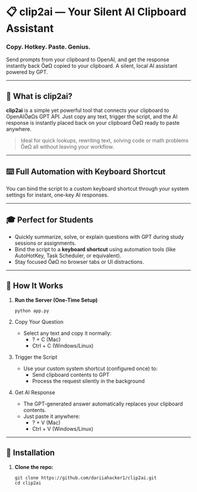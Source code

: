 # 📋 clip2ai — Your Silent AI Clipboard Assistant

### Copy. Hotkey. Paste. Genius.

Send prompts from your clipboard to OpenAI, and get the response instantly back ÔøΩ copied to your clipboard. A silent, local AI assistant powered by GPT.

---

## 🚀 What is clip2ai?

**clip2ai** is a simple yet powerful tool that connects your clipboard to OpenAIÔøΩs GPT API. Just copy any text, trigger the script, and the AI response is instantly placed back on your clipboard ÔøΩ ready to paste anywhere.

> Ideal for quick lookups, rewriting text, solving code or math problems ÔøΩ all without leaving your workflow.

---

## ⌨️ Full Automation with Keyboard Shortcut

You can bind the script to a custom keyboard shortcut through your system settings for instant, one-key AI responses.

---

## 🎓 Perfect for Students

- Quickly summarize, solve, or explain questions with GPT during study sessions or assignments.
- Bind the script to a **keyboard shortcut** using automation tools (like AutoHotKey, Task Scheduler, or equivalent).
- Stay focused ÔøΩ no browser tabs or UI distractions.

---

## 🚀 How It Works

1. **Run the Server (One-Time Setup)**
   
   ```
   python app.py
   ```

2. Copy Your Question
   - Select any text and copy it normally:
     - ? + C  (Mac)
     - Ctrl + C  (Windows/Linux)

3. Trigger the Script
   - Use your custom system shortcut (configured once) to:
     - Send clipboard contents to GPT
     - Process the request silently in the background

4. Get AI Response
   - The GPT-generated answer automatically replaces your clipboard contents.
   - Just paste it anywhere:
     - ? + V  (Mac)
     - Ctrl + V  (Windows/Linux)

---

## 📄 Installation

1. **Clone the repo:**

   ```
   git clone https://github.com/dariiahacker1/clip2ai.git
   cd clip2ai
   ```
